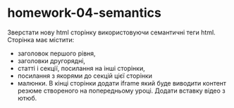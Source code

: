 # homework-04-semantics
Зверстати нову html сторінку використовуючи семантичні теги html. 
Сторінка має містити: 
- заголовок першого рівня, 
- заголовки другорядні, 
- статті і секції, посилання на інші сторінки,
- посилання з якорями до секцій цієї сторінки
- малюнки.
В кінці сторінки додати iframe  який буде виводити контент резюме створеного на попередньому уроці.
Додати вставку відео з ютюб.
